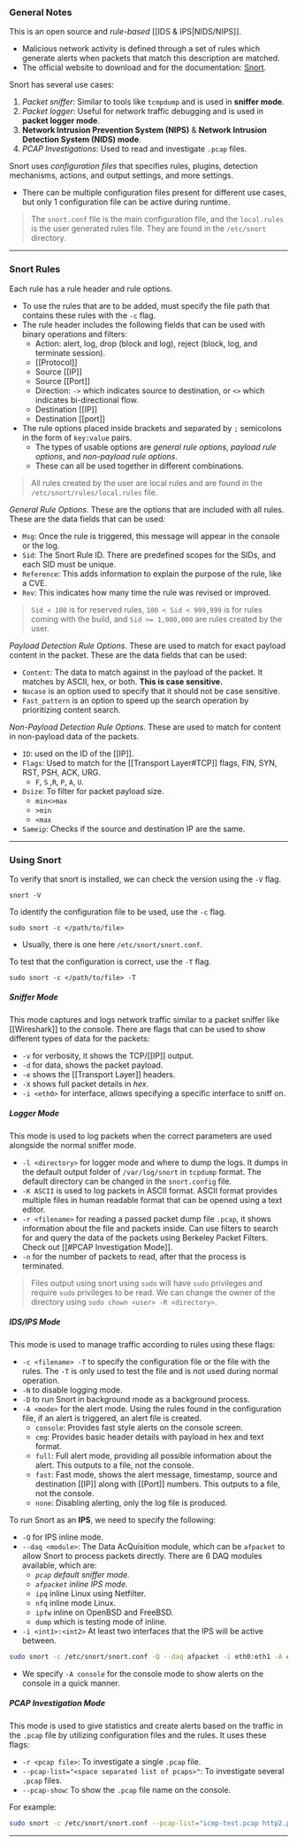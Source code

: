### General Notes

This is an open source and *rule-based* [[IDS & IPS|NIDS/NIPS]].
- Malicious network activity is defined through a set of rules which generate alerts when packets that match this description are matched.
- The official website to download and for the documentation: [Snort](https://www.snort.org/).

Snort has several use cases:
1. *Packet sniffer*: Similar to tools like `tcmpdump` and is used in **sniffer mode**.
2. *Packet logger*: Useful for network traffic debugging and is used in **packet logger mode**.
3. **Network Intrusion Prevention System (NIPS)** & **Network Intrusion Detection System (NIDS) mode**.
4. *PCAP Investigations*: Used to read and investigate `.pcap` files.

Snort uses *configuration files* that specifies rules, plugins, detection mechanisms, actions, and output settings, and more settings.
- There can be multiple configuration files present for different use cases, but only 1 configuration file can be active during runtime.

> The `snort.conf` file is the main configuration file, and the `local.rules` is the user generated rules file. They are found in the `/etc/snort` directory.

---
### Snort Rules

Each rule has a rule header and rule options.
- To use the rules that are to be added, must specify the file path that contains these rules with the `-c` flag.
- The rule header includes the following fields that can be used with binary operations and filters:
	- Action: alert, log, drop (block and log), reject (block, log, and terminate session).
	- [[Protocol]]
	- Source [[IP]]
	- Source [[Port]]
	- Direction: `->` which indicates source to destination, or `<>` which indicates bi-directional flow.
	- Destination [[IP]]
	- Destination [[port]]
- The rule options placed inside brackets and separated by `;` semicolons in the form of `key:value` pairs.
	- The types of usable options are *general rule options*, *payload rule options*, and *non-payload rule options*.
	- These can all be used together in different combinations.

> All rules created by the user are local rules and are found in the `/etc/snort/rules/local.rules` file.

*General Rule Options*. These are the options that are included with all rules. These are the data fields that can be used:
- `Msg`: Once the rule is triggered, this message will appear in the console or the log.
- `Sid`: The Snort Rule ID. There are predefined scopes for the SIDs, and each SID must be unique.
- `Reference`: This adds information to explain the purpose of the rule, like a CVE.
- `Rev`: This indicates how many time the rule was revised or improved.

> `Sid < 100` is for reserved rules, `100 < Sid < 999,999` is for rules coming with the build, and `Sid >= 1,000,000` are rules created by the user.

*Payload Detection Rule Options*. These are used to match for exact payload content in the packet. These are the data fields that can be used:
- `Content`: The data to match against in the payload of the packet. It matches by ASCII, hex, or both. **This is case sensitive.**
- `Nocase` is an option used to specify that it should not be case sensitive.
- `Fast_pattern` is an option to speed up the search operation by prioritizing content search.

*Non-Payload Detection Rule Options*. These are used to match for content in non-payload data of the packets.
- `ID`: used on the ID of the [[IP]].
- `Flags`: Used to match for the [[Transport Layer#TCP]] flags, FIN, SYN, RST, PSH, ACK, URG.
	- `F`, `S` ,`R`, `P`, `A`, `U`.
- `Dsize`: To filter for packet payload size.
	- `min<>max`
	- `>min`
	- `<max`
- `Sameip`: Checks if the source and destination IP are the same.

---
### Using Snort

To verify that snort is installed, we can check the version using the `-V` flag.
```
snort -V
```

To identify the configuration file to be used, use the `-c` flag.
```
sudo snort -c </path/to/file>
```
- Usually, there is one here `/etc/snort/snort.conf`.

To test that the configuration is correct, use the `-T` flag.
```
sudo snort -c </path/to/file> -T
```

##### Sniffer Mode

This mode captures and logs network traffic similar to a packet sniffer like [[Wireshark]] to the console. There are flags that can be used to show different types of data for the packets:
- `-v` for verbosity, it shows the TCP/[[IP]] output.
- `-d` for data, shows the packet payload.
- `-e` shows the [[Transport Layer]] headers.
- `-X` shows full packet details in *hex*.
- `-i <eth0>` for interface, allows specifying a specific interface to sniff on.

##### Logger Mode

This mode is used to log packets when the correct parameters are used alongside the normal sniffer mode.
- `-l <directory>` for logger mode and where to dump the logs. It dumps in the default output folder of `/var/log/snort` in `tcpdump` format. The default directory can be changed in the `snort.config` file.
- `-K ASCII` is used to log packets in ASCII format. ASCII format provides multiple files in human readable format that can be opened using a text editor.
- `-r <filename>` for reading a passed packet dump file `.pcap`, it shows information about the file and packets inside. Can use filters to search for and query the data of the packets using Berkeley Packet Filters. Check out [[#PCAP Investigation Mode]].
- `-n` for the number of packets to read, after that the process is terminated.

> Files output using snort using `sudo` will have `sudo` privileges and require `sudo` privileges to be read. We can change the owner of the directory using `sudo chown <user> -R <directory>`.

##### IDS/IPS Mode

This mode is used to manage traffic according to rules using these flags:
- `-c <filename> -T` to specify the configuration file or the file with the rules. The `-T` is only used to test the file and is not used during normal operation.
- `-N` to disable logging mode.
- `-D` to run Snort in background mode as a background process.
- `-A <mode>` for the alert mode. Using the rules found in the configuration file, if an alert is triggered, an alert file is created.
	- `console`: Provides fast style alerts on the console screen.
	- `cmg`: Provides basic header details with payload in hex and text format.
	- `full`: Full alert mode, providing all possible information about the alert. This outputs to a file, not the console.
	- `fast`: Fast mode, shows the alert message, timestamp, source and destination [[IP]] along with [[Port]] numbers. This outputs to a file, not the console.
	- `none`: Disabling alerting, only the log file is produced.

To run Snort as an **IPS**, we need to specify the following:
- `-Q` for IPS inline mode.
- `--daq <module>`: The Data AcQuisition module, which can be `afpacket` to allow Snort to process packets directly. There are 6 DAQ modules available, which are:
	- *`pcap` default sniffer mode.*
	- *`afpacket` inline IPS mode.*
	- `ipq` inline Linux using Netfilter.
	- `nfq` inline mode Linux.
	- `ipfw` inline on OpenBSD and FreeBSD.
	- `dump` which is testing mode of inline.
- `-i <int1>:<int2>` At least two interfaces that the IPS will be active between.

```bash
sudo snort -c /etc/snort/snort.conf -Q --daq afpacket -i eth0:eth1 -A console
```
- We specify `-A console` for the console mode to show alerts on the console in a quick manner.

##### PCAP Investigation Mode

This mode is used to give statistics and create alerts based on the traffic in the `.pcap` file by utilizing configuration files and the rules. It uses these flags:
- `-r <pcap file>`: To investigate a single `.pcap` file.
- `--pcap-list="<space separated list of pcaps>"`: To investigate several `.pcap` files.
- `--pcap-show`: To show the `.pcap` file name on the console.

For example:
```bash
sudo snort -c /etc/snort/snort.conf --pcap-list="icmp-test.pcap http2.pcap" -A console --pcap-show
```

---
